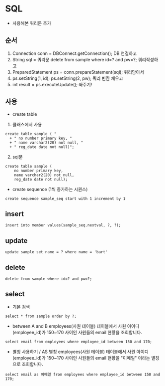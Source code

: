 # SQL
  - 사용해본 쿼리문 추가
  
  ## 순서
  1. Connection conn = DBConnect.getConnection(); DB 연결하고
  2. String sql = 쿼리문 delete from sample where id=? and pw=?; 쿼리작성하고
  3. PreparedStatement ps = conn.prepareStatement(sql); 쿼리담아서
  4. ps.setString(1, id); ps.setString(2, pw); 쿼리 빈칸 채우고
  5. int result = ps.executeUpdate(); 쏴주기!
  
  ## 사용
  - create table
  1. 클래스에서 사용
  ~~~
  create table sample ( "
	+ " no number primary key, "
	+ " name varchar2(20) not null, "
	+ " reg_date date not null)";
~~~
2. sql문
~~~
create table sample (
	no number primary key,
	name varchar2(20) not null,
	reg_date date not null);
~~~
  - create sequence (1씩 증가하는 시퀀스)
 ~~~
 create sequence sample_seq start with 1 increment by 1
 ~~~
 ## insert
  ~~~
  insert into member values(sample_seq.nextval, ?, ?);
  ~~~
  ## update
  ~~~
  update sample set name = ? where name = 'bart'
  ~~~
  ## delete
  ~~~
  delete from sample where id=? and pw=?;
  ~~~
  ## select
  - 기본 검색
  ~~~
  select * from sample order by ?;
  ~~~
  - between A and B
  employees(사원 테이블) 테이블에서 사원 아이디(employee_id)가 150~170 사이인 사원들의 email 현황을 조회합니다.
  
  ~~~
  select email from employees where employee_id between 150 and 170;
  ~~~
  - 별칭 사용하기 / AS 별칭
  employees(사원 테이블) 테이블에서 사원 아이디(employee_id)가 150~170 사이인 사원들의 email 현황을 "이메일" 이라는 별칭으로 조회합니다.
  ~~~
  select email as 이메일 from employees where employee_id between 150 and 170;
  ~~~
  
